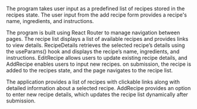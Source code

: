 The program takes user input as a predefined list of recipes stored in the recipes state. The user input from the add recipe form provides a recipe's name, ingredients, and instructions.

The program is built using React Router to manage navigation between pages. The recipe list displays a list of available recipes and provides links to view details. RecipeDetails retrieves the selected recipe’s details using the useParams() hook and displays the recipe’s name, ingredients, and instructions. EditRecipe allows users to update existing recipe details, and AddRecipe enables users to input new recipes. on submission, the recipe is added to the recipes state, and the page navigates to the recipe list.

The application provides a list of recipes with clickable links along with detailed information about a selected recipe. AddRecipe provides an option to enter new recipe details, which updates the recipe list dynamically after submission.